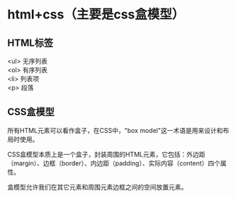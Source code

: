 # html+css（主要是css盒模型）

## HTML标签

\<ul> 无序列表\
\<ol> 有序列表\
\<li> 列表项\
\<p> 段落

## CSS盒模型

所有HTML元素可以看作盒子，在CSS中，"box model"这一术语是用来设计和布局时使用。

CSS盒模型本质上是一个盒子，封装周围的HTML元素，它包括：外边距（margin）、边框（border）、内边距（padding）、实际内容（content）四个属性。

盒模型允许我们在其它元素和周围元素边框之间的空间放置元素。
